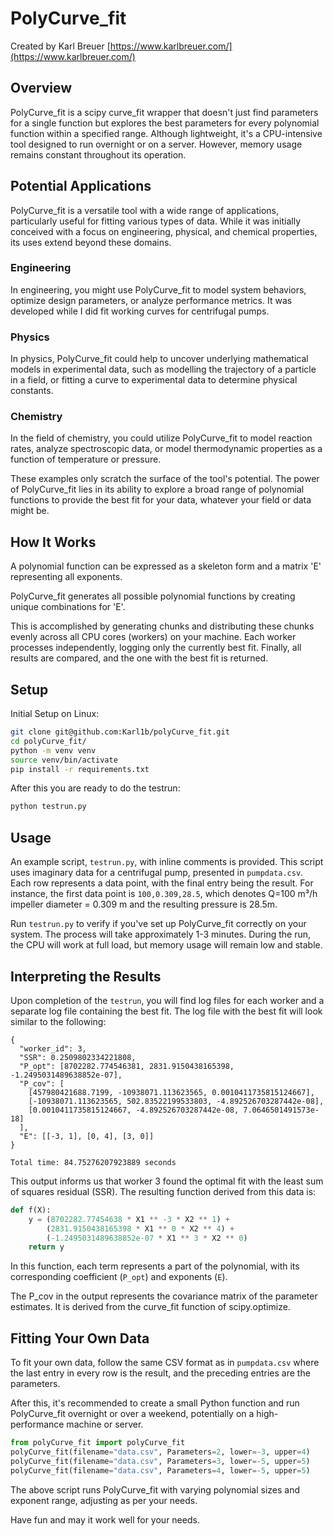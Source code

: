 # PolyCurve_fit

Created by Karl Breuer
[https://www.karlbreuer.com/](https://www.karlbreuer.com/)

## Overview

PolyCurve_fit is a scipy curve_fit wrapper that doesn't just find parameters for a single function but explores the best parameters for every polynomial function within a specified range. Although lightweight, it's a CPU-intensive tool designed to run overnight or on a server. However, memory usage remains constant throughout its operation.

## Potential Applications

PolyCurve_fit is a versatile tool with a wide range of applications, particularly useful for fitting various types of data. While it was initially conceived with a focus on engineering, physical, and chemical properties, its uses extend beyond these domains. 

### Engineering

In engineering, you might use PolyCurve_fit to model system behaviors, optimize design parameters, or analyze performance metrics. It was developed while I did fit working curves for centrifugal pumps.

### Physics

In physics, PolyCurve_fit could help to uncover underlying mathematical models in experimental data, such as modelling the trajectory of a particle in a field, or fitting a curve to experimental data to determine physical constants.

### Chemistry

In the field of chemistry, you could utilize PolyCurve_fit to model reaction rates, analyze spectroscopic data, or model thermodynamic properties as a function of temperature or pressure.

These examples only scratch the surface of the tool's potential. The power of PolyCurve_fit lies in its ability to explore a broad range of polynomial functions to provide the best fit for your data, whatever your field or data might be.


## How It Works

A polynomial function can be expressed as a skeleton form and a matrix 'E' representing all exponents. 

PolyCurve_fit generates all possible polynomial functions by creating unique combinations for 'E'. 

This is accomplished by generating chunks and distributing these chunks evenly across all CPU cores (workers) on your machine. Each worker processes independently, logging only the currently best fit. Finally, all results are compared, and the one with the best fit is returned.

## Setup
Initial Setup on Linux:

```bash
git clone git@github.com:Karl1b/polyCurve_fit.git
cd polyCurve_fit/
python -m venv venv
source venv/bin/activate
pip install -r requirements.txt 
```
After this you are ready to do the testrun:
```bash
python testrun.py
```

## Usage

An example script, `testrun.py`, with inline comments is provided. This script uses imaginary data for a centrifugal pump, presented in `pumpdata.csv`. Each row represents a data point, with the final entry being the result. For instance, the first data point is `100,0.309,28.5`, which denotes Q=100 m³/h impeller diameter = 0.309 m and the resulting pressure is 28.5m.

Run `testrun.py` to verify if you've set up PolyCurve_fit correctly on your system. The process will take approximately 1-3 minutes. During the run, the CPU will work at full load, but memory usage will remain low and stable.

## Interpreting the Results

Upon completion of the `testrun`, you will find log files for each worker and a separate log file containing the best fit. The log file with the best fit will look similar to the following:

```
{
  "worker_id": 3,
  "SSR": 0.2509802334221808,
  "P_opt": [8702282.774546381, 2831.9150438165398, -1.2495031489638852e-07],
  "P_cov": [
    [457980421688.7199, -10938071.113623565, 0.0010411735815124667],
    [-10938071.113623565, 502.83522199533803, -4.892526703287442e-08],
    [0.0010411735815124667, -4.892526703287442e-08, 7.0646501491573e-18]
  ],
  "E": [[-3, 1], [0, 4], [3, 0]]
}

Total time: 84.75276207923889 seconds
```

This output informs us that worker 3 found the optimal fit with the least sum of squares residual (SSR). The resulting function derived from this data is:

```python
def f(X):
    y = (8702282.77454638 * X1 ** -3 * X2 ** 1) +
        (2831.9150438165398 * X1 ** 0 * X2 ** 4) +
        (-1.2495031489638852e-07 * X1 ** 3 * X2 ** 0)
    return y
```

In this function, each term represents a part of the polynomial, with its corresponding coefficient (`P_opt`) and exponents (`E`).

The P_cov in the output represents the covariance matrix of the parameter estimates. It is derived from the curve_fit function of scipy.optimize.

## Fitting Your Own Data

To fit your own data, follow the same CSV format as in `pumpdata.csv` where the last entry in every row is the result, and the preceding entries are the parameters.

After this, it's recommended to create a small Python function and run PolyCurve_fit overnight or over a weekend, potentially on a high-performance machine or server. 

```python
from polyCurve_fit import polyCurve_fit
polyCurve_fit(filename="data.csv", Parameters=2, lower=-3, upper=4)
polyCurve_fit(filename="data.csv", Parameters=3, lower=-5, upper=5)
polyCurve_fit(filename="data.csv", Parameters=4, lower=-5, upper=5)
```

The above script runs PolyCurve_fit with varying polynomial sizes and exponent range, adjusting as per your needs.

Have fun and may it work well for your needs.
